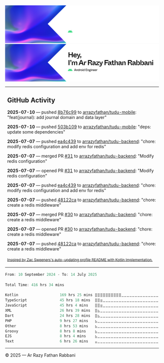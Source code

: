 ![Ar Razy Fathan Rabbani Banner](https://github.com/arrazyfathan/arrazyfathan/blob/main/media/banner-dark.png#gh-dark-mode-only)
![Ar Razy Fathan Rabbani Banner](https://github.com/arrazyfathan/arrazyfathan/blob/main/media/banner-light.png#gh-light-mode-only)

<table><tr><td valign="top" width="100%">    

## GitHub Activity

**2025-07-10** — pushed [8b76c99](https://github.com/arrazyfathan/tudu-mobile/commits/8b76c99bfb1df389d5e86a6c9bd2d7c72d45cb10) to [arrazyfathan/tudu-mobile](https://github.com/arrazyfathan/tudu-mobile): "feat(journal): add journal domain and data layer"

**2025-07-10** — pushed [503b109](https://github.com/arrazyfathan/tudu-mobile/commits/503b109203235d795afcbaf26779b2954a226223) to [arrazyfathan/tudu-mobile](https://github.com/arrazyfathan/tudu-mobile): "deps: update some dependencies"

**2025-07-07** — pushed [ea4c439](https://github.com/arrazyfathan/tudu-backend/commits/ea4c439b207718025ac80eca3904eff0886b4905) to [arrazyfathan/tudu-backend](https://github.com/arrazyfathan/tudu-backend): "chore: modify redis configuration and add env for redis"

**2025-07-07** — merged PR [#31](https://github.com/arrazyfathan/tudu-backend/pull/31) to [arrazyfathan/tudu-backend](https://github.com/arrazyfathan/tudu-backend): "Modify redis configuration"

**2025-07-07** — opened PR [#31](https://github.com/arrazyfathan/tudu-backend/pull/31) to [arrazyfathan/tudu-backend](https://github.com/arrazyfathan/tudu-backend): "Modify redis configuration"

**2025-07-07** — pushed [ea4c439](https://github.com/arrazyfathan/tudu-backend/commits/ea4c439b207718025ac80eca3904eff0886b4905) to [arrazyfathan/tudu-backend](https://github.com/arrazyfathan/tudu-backend): "chore: modify redis configuration and add env for redis"

**2025-07-07** — pushed [48122ca](https://github.com/arrazyfathan/tudu-backend/commits/48122ca986a8e8fdb485af4657a09c50c95eea2e) to [arrazyfathan/tudu-backend](https://github.com/arrazyfathan/tudu-backend): "chore: create a redis middleware"

**2025-07-07** — merged PR [#30](https://github.com/arrazyfathan/tudu-backend/pull/30) to [arrazyfathan/tudu-backend](https://github.com/arrazyfathan/tudu-backend): "chore: create a redis middleware"

**2025-07-07** — opened PR [#30](https://github.com/arrazyfathan/tudu-backend/pull/30) to [arrazyfathan/tudu-backend](https://github.com/arrazyfathan/tudu-backend): "chore: create a redis middleware"

**2025-07-07** — pushed [48122ca](https://github.com/arrazyfathan/tudu-backend/commits/48122ca986a8e8fdb485af4657a09c50c95eea2e) to [arrazyfathan/tudu-backend](https://github.com/arrazyfathan/tudu-backend): "chore: create a redis middleware"
                
<sub><a href="https://github.com/ZacSweers/ZacSweers/">Inspired by Zac Sweeners's auto-updating profile README with Kotlin Implementation.</a></sub>
</table>

<!--START_SECTION:waka-->

```kotlin
From: 10 September 2024 - To: 14 July 2025

Total Time: 416 hrs 34 mins

Kotlin                   169 hrs 25 mins ⣿⣿⣿⣿⣿⣿⣿⣿⣿⣿⣀⣀⣀⣀⣀⣀⣀⣀⣀⣀⣀⣀⣀⣀⣀   39.82 %
TypeScript               45 hrs 18 mins  ⣿⣿⣶⣀⣀⣀⣀⣀⣀⣀⣀⣀⣀⣀⣀⣀⣀⣀⣀⣀⣀⣀⣀⣀⣀   10.65 %
JavaScript               45 hrs 4 mins   ⣿⣿⣶⣀⣀⣀⣀⣀⣀⣀⣀⣀⣀⣀⣀⣀⣀⣀⣀⣀⣀⣀⣀⣀⣀   10.59 %
XML                      26 hrs 39 mins  ⣿⣦⣀⣀⣀⣀⣀⣀⣀⣀⣀⣀⣀⣀⣀⣀⣀⣀⣀⣀⣀⣀⣀⣀⣀   06.27 %
Dart                     24 hrs 28 mins  ⣿⣦⣀⣀⣀⣀⣀⣀⣀⣀⣀⣀⣀⣀⣀⣀⣀⣀⣀⣀⣀⣀⣀⣀⣀   05.75 %
PHP                      9 hrs 27 mins   ⣦⣀⣀⣀⣀⣀⣀⣀⣀⣀⣀⣀⣀⣀⣀⣀⣀⣀⣀⣀⣀⣀⣀⣀⣀   02.22 %
Other                    8 hrs 53 mins   ⣦⣀⣀⣀⣀⣀⣀⣀⣀⣀⣀⣀⣀⣀⣀⣀⣀⣀⣀⣀⣀⣀⣀⣀⣀   02.09 %
Groovy                   8 hrs 8 mins    ⣦⣀⣀⣀⣀⣀⣀⣀⣀⣀⣀⣀⣀⣀⣀⣀⣀⣀⣀⣀⣀⣀⣀⣀⣀   01.91 %
EJS                      8 hrs 4 mins    ⣦⣀⣀⣀⣀⣀⣀⣀⣀⣀⣀⣀⣀⣀⣀⣀⣀⣀⣀⣀⣀⣀⣀⣀⣀   01.90 %
Text                     6 hrs 26 mins   ⣤⣀⣀⣀⣀⣀⣀⣀⣀⣀⣀⣀⣀⣀⣀⣀⣀⣀⣀⣀⣀⣀⣀⣀⣀   01.51 %
```

<!--END_SECTION:waka-->

---
© 2025 — Ar Razy Fathan Rabbani